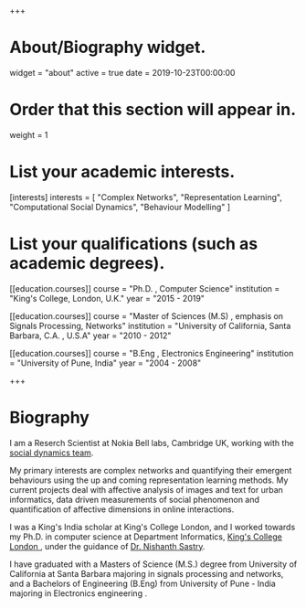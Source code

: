 +++
# About/Biography widget.
widget = "about"
active = true
date = 2019-10-23T00:00:00

# Order that this section will appear in.
weight = 1

# List your academic interests.
[interests]
  interests = [
    "Complex Networks",
    "Representation Learning",
    "Computational Social Dynamics",
    "Behaviour Modelling"
  ]

# List your qualifications (such as academic degrees).
[[education.courses]]
  course = "Ph.D. , Computer Science"
  institution = "King's College, London, U.K."
  year = "2015 - 2019"

[[education.courses]]
  course = "Master of Sciences (M.S) , emphasis on Signals Processing, Networks"
  institution = "University of California, Santa Barbara, C.A. , U.S.A"
  year = "2010 - 2012"

[[education.courses]]
  course = "B.Eng , Electronics Engineering"
  institution = "University of Pune, India"
  year = "2004 - 2008"
 
+++

# Biography
I am a Reserch Scientist at Nokia Bell labs, Cambridge UK, working with the <a href="http://social-dynamics.net/team.html">social dynamics team</a>.
<p>
My primary interests are complex networks and quantifying their emergent behaviours using the up and coming representation learning methods. My current projects deal with affective analysis of images and text for urban informatics, data driven measurements of social phenomenon and quantification of affective dimensions in online interactions.
<p> 
I was a King's India scholar at King's College London, and I worked towards my Ph.D. in computer science at Department Informatics, <a href="https://www.kcl.ac.uk/nms/depts/informatics/index.aspx"> King's College London </a>, under the guidance of <a href="http://www.inf.kcl.ac.uk/staff/nrs/">Dr. Nishanth Sastry</a>. 
<p>
I have graduated with a Masters of Science (M.S.) degree from University of California at Santa Barbara majoring in signals processing and networks, and a Bachelors of Engineering (B.Eng) from University of Pune - India majoring in Electronics engineering .